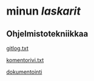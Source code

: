 # **minun** *laskarit*

## Ohjelmistotekniikkaa

[gitlog.txt](https://github.com/prinsessv/ot-harjoitustyo/blob/master/laskarit/viikko1/gitlog.txt)

[komentorivi.txt](https://github.com/prinsessv/ot-harjoitustyo/blob/master/laskarit/viikko1/komentorivi.txt)

[dokumentointi](https://github.com/prinsessv/ot-harjoitustyo/blob/master/dokumentointi/tuntikirjanpito.md)
